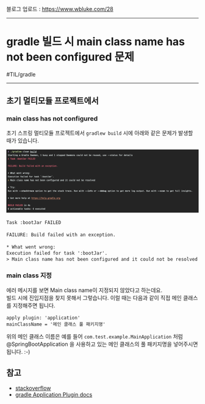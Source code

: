 블로그 업로드 : https://www.wbluke.com/28

---

# gradle 빌드 시 main class name has not been configured 문제
#TIL/gradle


---

## 초기 멀티모듈 프로젝트에서
### main class has not configured

초기 스프링 멀티모듈 프로젝트에서 `gradlew build` 시에 아래와 같은 문제가 발생할 때가 있습니다.  

![](./img/main_class_name.png)

```script
Task :bootJar FAILED

FAILURE: Build failed with an exception.

* What went wrong:
Execution failed for task ':bootJar'.
> Main class name has not been configured and it could not be resolved
```


### main class 지정

에러 메시지를 보면 Main class name이 지정되지 않았다고 하는데요.  
빌드 시에 진입지점을 찾지 못해서 그렇습니다.
이럴 때는 다음과 같이 직접 메인 클래스를 지정해주면 됩니다.  

```script
apply plugin: 'application'
mainClassName = '메인 클래스 풀 패키지명'
```

위의 메인 클래스 이름은 예를 들어  `com.test.example.MainApplication` 처럼 @SpringBootApplication 을 사용하고 있는 메인 클래스의 풀 패키지명을 넣어주시면 됩니다. :-)  

## 참고

- [stackoverflow](https://stackoverflow.com/questions/56861256/gradle-build-failed-main-class-name-has-not-been-configured-and-it-could-not-be/56882464)
- [gradle Application Plugin docs](https://docs.gradle.org/current/userguide/application_plugin.html)

